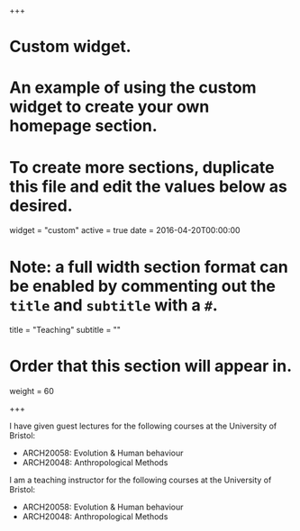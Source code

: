 +++
# Custom widget.
# An example of using the custom widget to create your own homepage section.
# To create more sections, duplicate this file and edit the values below as desired.
widget = "custom"
active = true
date = 2016-04-20T00:00:00

# Note: a full width section format can be enabled by commenting out the `title` and `subtitle` with a `#`.
title = "Teaching"
subtitle = ""

# Order that this section will appear in.
weight = 60

+++

I have given guest lectures for the following courses at the University of Bristol:

- ARCH20058: Evolution \& Human behaviour
- ARCH20048: Anthropological Methods

I am a teaching instructor for the following courses at the University of Bristol:

- ARCH20058: Evolution \& Human behaviour
- ARCH20048: Anthropological Methods
